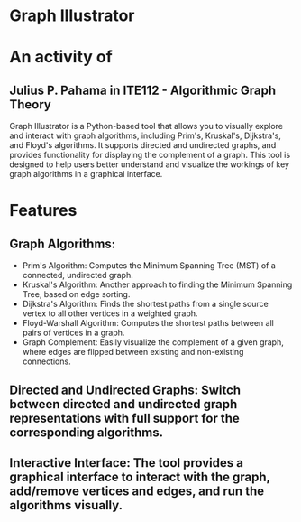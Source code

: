 # Graph Illustrator
# An activity of
## Julius P. Pahama in ITE112 - Algorithmic Graph Theory

Graph Illustrator is a Python-based tool that allows you to visually explore and interact with graph algorithms, including Prim's, Kruskal's, Dijkstra's, and Floyd's algorithms. 
It supports directed and undirected graphs, and provides functionality for displaying the complement of a graph. 
This tool is designed to help users better understand and visualize the workings of key graph algorithms in a graphical interface.

# Features
## Graph Algorithms:

- Prim's Algorithm: Computes the Minimum Spanning Tree (MST) of a connected, undirected graph.
- Kruskal's Algorithm: Another approach to finding the Minimum Spanning Tree, based on edge sorting.
- Dijkstra's Algorithm: Finds the shortest paths from a single source vertex to all other vertices in a weighted graph.
- Floyd-Warshall Algorithm: Computes the shortest paths between all pairs of vertices in a graph.
- Graph Complement: Easily visualize the complement of a given graph, where edges are flipped between existing and non-existing connections.

## Directed and Undirected Graphs: Switch between directed and undirected graph representations with full support for the corresponding algorithms.

## Interactive Interface: The tool provides a graphical interface to interact with the graph, add/remove vertices and edges, and run the algorithms visually.
